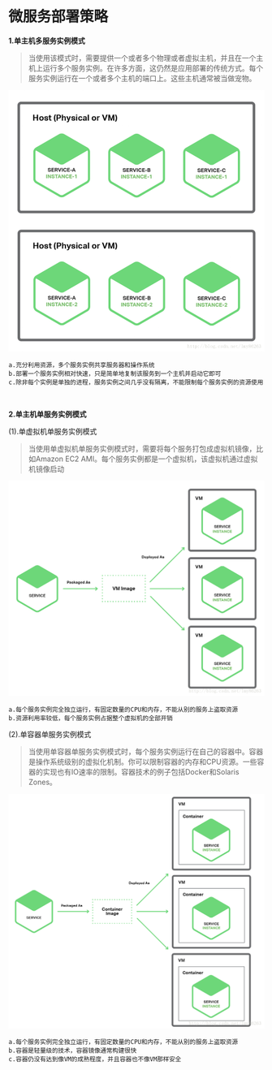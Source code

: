 # 微服务部署策略

**1.单主机多服务实例模式**

>当使用该模式时，需要提供一个或者多个物理或者虚拟主机，并且在一个主机上运行多个服务实例。在许多方面，这仍然是应用部署的传统方式。每个服务实例运行在一个或者多个主机的端口上。这些主机通常被当做宠物。

![](img/15.png)

```
a.充分利用资源，多个服务实例共享服务器和操作系统
b.部署一个服务实例相对快速，只是简单地复制该服务到一个主机并启动它即可
c.除非每个实例是单独的进程，服务实例之间几乎没有隔离，不能限制每个服务实例的资源使用
```

<br>

**2.单主机单服务实例模式**

(1).单虚拟机单服务实例模式

>当使用单虚拟机单服务实例模式时，需要将每个服务打包成虚拟机镜像，比如Amazon EC2 AMI。每个服务实例都是一个虚拟机，该虚拟机通过虚拟机镜像启动

![](img/16.png)

```
a.每个服务实例完全独立运行，有固定数量的CPU和内存，不能从别的服务上盗取资源
b.资源利用率较低，每个服务实例占据整个虚拟机的全部开销
```

(2).单容器单服务实例模式

>当使用单容器单服务实例模式时，每个服务实例运行在自己的容器中。容器是操作系统级别的虚拟化机制。你可以限制容器的内存和CPU资源。一些容器的实现也有IO速率的限制。容器技术的例子包括Docker和Solaris Zones。

![](img/17.png)

```
a.每个服务实例完全独立运行，有固定数量的CPU和内存，不能从别的服务上盗取资源
b.容器是轻量级的技术，容器镜像通常构建很快
c.容器仍没有达到像VM的成熟程度，并且容器也不像VM那样安全
```
